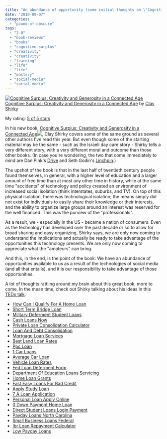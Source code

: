```yaml
---
title: "An abundance of opportunity (some initial thoughts on \"Cognitive Surplus\")"
date: "2010-09-07"
categories: 
  - "pound-of-obscure"
tags: 
  - "2-0"
  - "book-reviews"
  - "books"
  - "cognitive-surplus"
  - "creativity"
  - "creativity"
  - "learning"
  - "life"
  - "life"
  - "mastery"
  - "social-media"
  - "social-media"
---
```


[![Cognitive Surplus: Creativity and Generosity in a Connected Age](images/7614793.jpg)](http://www.goodreads.com/book/show/7614793-cognitive-surplus)[Cognitive Surplus: Creativity and Generosity in a Connected Age](http://www.goodreads.com/book/show/7614793-cognitive-surplus) by [Clay Shirky](http://www.goodreads.com/author/show/442126.Clay_Shirky)

My rating: [5 of 5 stars](http://www.goodreads.com/review/show/116474156)

In his new book, [Cognitive Surplus: Creativity and Generosity in a Connected Age](http://www.amazon.com/gp/product/1594202532?ie=UTF8&tag=gbrettmiller-20&linkCode=as2&camp=1789&creative=9325&creativeASIN=1594202532)![](http://www.assoc-amazon.com/e/ir?t=gbrettmiller-20&l=as2&o=1&a=1594202532), Clay Shirky covers some of the same ground as several other authors I've read this year. But even though some of the starting material may be the same - such as the Israeli day care story - Shirky tells a very different story, with a very different moral and outcome than those other books. (In case you're wondering, the two that come immediately to mind are Dan Pink's [Drive](http://blog.gbrettmiller.com/my-full-review-of-dan-pinks-drive/) and Seth Godin's [Linchpin](http://blog.gbrettmiller.com/seth-godin-wants-you-to-become-a-linchpin/).)

The upshot of the book is that in the last half of twentieth century people found themselves, in general, with a higher level of education and a larger amount of free time than at most any other time in history, while at the same time "accidents" of technology and policy created an environment of increased social isolation (think interstates, suburbs, and TV). On top of this physical isolation, there was technological isolation; the means simply did not exist for individuals to easily share their knowledge or their interests, and the ability to organize large groups around an interest was reserved for the well financed. This was the purview of the "professionals".

As a result, we - especially in the US - became a nation of consumers. Even as the technology has developed over the past decade or so to allow for broad sharing and easy organizing, Shirky says, we are only now coming to understand the implications and actually be ready to take advantage of the opportunities this technology presents. We are only now coming to appreciate what the "amateurs" can bring.

And this, in the end, is the point of the book: We have an abundance of opportunities available to us as a result of the technologies of social media (and all that entails), and it is our responsibility to take advantage of those opportunities.

A lot of thoughts rattling around my brain about this great book, more to come. In the mean time, check out Shirky talking about his ideas in this [TEDx talk](http://blog.gbrettmiller.com/the-collaborative-nature-of-true-competition/).

- [How Can I Qualify For A Home Loan](http://www.franklinny.org/?How-Can-I-Qualify-For-A-Home-Loan)
- [Short Term Bridge Loan](http://www.consejocafe.org/?Short-Term-Bridge-Loan)
- [Military Deferment Student Loans](http://usasportgroup.com/?Military-Deferment-Student-Loans)
- [Cash Loans Now](http://usasportgroup.com/?Cash-Loans-Now)
- [Private Loan Consolidation Calculator](http://www.franklinny.org/?Private-Loan-Consolidation-Calculator)
- [Loan And Debt Consolidation](http://www.mariebo.org/?Loan-And-Debt-Consolidation)
- [Mortgage Loan Services](http://www.franklinny.org/?Mortgage-Loan-Services)
- [Best Land Loan Rates](http://www.consejocafe.org/?Best-Land-Loan-Rates)
- [Ppc Loan](http://usasportgroup.com/?Ppc-Loan)
- [1 Car Loans](http://gbbkolejka.pl/?1-Car-Loans)
- [Average Car Loan](http://gbbkolejka.pl/?Average-Car-Loan)
- [Vehicle Loan Rates](http://www.mariebo.org/?Vehicle-Loan-Rates)
- [Fed Loan Deferment Form](http://www.mariebo.org/?Fed-Loan-Deferment-Form)
- [Department Of Education Loans Servicing](http://www.amarysia.gr/?Department-Of-Education-Loans-Servicing)
- [Home Loan Grants](http://www.amarysia.gr/?Home-Loan-Grants)
- [Fast Easy Loans For Bad Credit](http://www.mariebo.org/?Fast-Easy-Loans-For-Bad-Credit)
- [Apply Study Loan](http://gbbkolejka.pl/?Apply-Study-Loan)
- [7 A Loan Application](http://www.franklinny.org/?7-A-Loan-Application)
- [Personal Loan Apply Online](http://www.amarysia.gr/?Personal-Loan-Apply-Online)
- [0 Down Payment Home Loan](http://www.amarysia.gr/?0-Down-Payment-Home-Loan)
- [Direct Student Loans Login Payment](http://www.franklinny.org/?Direct-Student-Loans-Login-Payment)
- [Payday Loans North Carolina](http://www.mariebo.org/?Payday-Loans-North-Carolina)
- [Small Business Loans Federal](http://usasportgroup.com/?Small-Business-Loans-Federal)
- [Ibr Loan Repayment Calculator](http://usasportgroup.com/?Ibr-Loan-Repayment-Calculator)
- [Low Payday Loans](http://www.franklinny.org/?Low-Payday-Loans)

